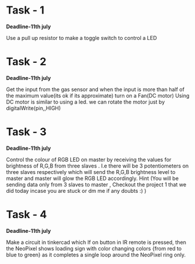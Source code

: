 # Task - 1
**Deadline-11th july**

Use a pull up resistor to make a toggle switch to control a LED
# Task - 2
**Deadline-11th july**

Get the input from the gas sensor and when the input is more than half of the maximum value(its ok if its approximate) turn on a Fan(DC motor)
Using DC motor is similar to using a led. we can rotate the motor just by digitalWrite(pin,,HIGH)
# Task - 3
**Deadline-11th july**

Control the colour of RGB LED on master by receiving the values for brightness of R,G,B from three slaves . I.e there will be 3 potentiometers on three slaves respectively which will send the R,G,B brightness level to master and master will glow the RGB LED accordingly. Hint (You will be sending data only from 3 slaves to master , Checkout the project 1 that we did today incase you are stuck or dm me if any doubts :)  )
# Task - 4
**Deadline-11th july**

Make a circuit in tinkercad which If on button in IR remote is pressed, then the NeoPixel shows loading sign with color changing colors {from red to blue to green} as it completes a single loop around the NeoPixel ring only.
